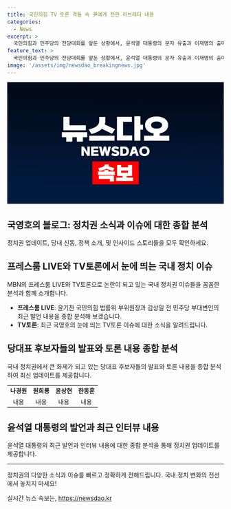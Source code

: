 ```yaml
---
title: 국민의힘 TV 토론 격돌 속 尹에게 전한 러브레터 내용
categories:
  - News
excerpt: >
  국민의힘과 민주당의 전당대회를 앞둔 상황에서, 윤석열 대통령의 문자 유출과 이재명의 출마 의혹이 화두다. 국영호와 장가희의 TV토론에서는 나경원, 원희룡, 윤상현, 한동훈, 김건희여사가 밸런스게임과 러브레터를 언급하며 예상을 높인다. 이번 전당대회의 결과는 정국의 향방을 좌우할 것으로 기대된다.
feature_text: >
  국민의힘과 민주당의 전당대회를 앞둔 상황에서, 윤석열 대통령의 문자 유출과 이재명의 출마 의혹이 화두다. 국영호와 장가희의 TV토론에서는 나경원, 원희룡, 윤상현, 한동훈, 김건희여사가 밸런스게임과 러브레터를 언급하며 예상을 높인다. 이번 전당대회의 결과는 정국의 향방을 좌우할 것으로 기대된다.
image: '/assets/img/newsdao_breakingnews.jpg'
---
```


<p><img src="/assets/img/newsdao_breakingnews.jpg" alt="ontimetimes 속보" /></p>

<h2>국영호의 블로그: 정치권 소식과 이슈에 대한 종합 분석</h2>

<p data-ke-size="size16">정치권 업데이트, 당내 신동, 정책 소개, 및 인사이드 스토리들을 모두 확인하세요.</p>

<h2 data-ke-size="size26">프레스룸 LIVE와 TV토론에서 눈에 띄는 국내 정치 이슈</h2>

<p data-ke-size="size16">MBN의 프레스룸 LIVE와 TV토론으로 논란이 되고 있는 국내 정치권 이슈들을 꼼꼼한 분석과 함께 소개합니다.</p>

<ul>
  <li><b>프레스룸 LIVE</b>: 윤기찬 국민의힘 법률위 부위원장과 김상일 전 민주당 부대변인의 최근 발언 내용을 종합 분석해 보겠습니다.</li>
  <li><b>TV토론</b>: 최근 국영호의 눈에 띄는 TV토론 이슈에 대한 소식을 알려드립니다.</li>
</ul>

<h2 data-ke-size="size26">당대표 후보자들의 발표와 토론 내용 종합 분석</h2>

<p data-ke-size="size16">국내 정치권에서 큰 화제가 되고 있는 당대표 후보자들의 발표와 토론 내용을 종합 분석하여 최신 업데이트를 제공합니다.</p>

<table>
  <tr>
    <td style="text-align: center; height: 17px;"><b>나경원</b></td>
    <td style="text-align: center; height: 17px;"><b>원희룡</b></td>
    <td style="text-align: center; height: 17px;"><b>윤상현</b></td>
    <td style="text-align: center; height: 17px;"><b>한동훈</b></td>
  </tr>
  <tr>
    <td style="text-align: center; height: 17px;">내용</td>
    <td style="text-align: center; height: 17px;">내용</td>
    <td style="text-align: center; height: 17px;">내용</td>
    <td style="text-align: center; height: 17px;">내용</td>
  </tr>
</table>

<h2 data-ke-size="size26">윤석열 대통령의 발언과 최근 인터뷰 내용</h2>

<p data-ke-size="size16">윤석열 대통령의 최근 발언과 인터뷰 내용에 대한 종합 분석을 통해 정치권 업데이트를 제공합니다.</p>

<hr>

<p data-ke-size="size16">정치권의 다양한 소식과 이슈를 빠르고 정확하게 전해드립니다. 국내 정치 변화의 전선에서 놓치지 마세요!</p>
실시간 뉴스 속보는, <a href="https://newsdao.kr" rel="dofollow">https://newsdao.kr</a>


